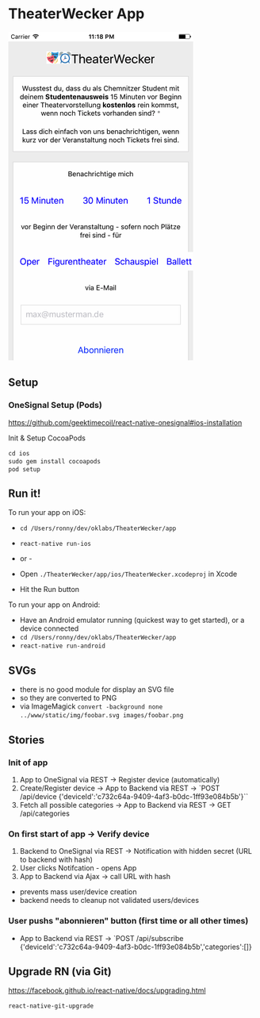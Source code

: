 # TheaterWecker App

![Screenshot iOS](screenshot-ios.png)
 
## Setup


### OneSignal Setup (Pods)

https://github.com/geektimecoil/react-native-onesignal#ios-installation

Init & Setup CocoaPods

```
cd ios
sudo gem install cocoapods
pod setup
```


## Run it!

To run your app on iOS:
- `cd /Users/ronny/dev/oklabs/TheaterWecker/app`
- `react-native run-ios`

- or -

- Open `./TheaterWecker/app/ios/TheaterWecker.xcodeproj` in Xcode
- Hit the Run button

To run your app on Android:

- Have an Android emulator running (quickest way to get started), or a device connected
- `cd /Users/ronny/dev/oklabs/TheaterWecker/app`
- `react-native run-android`

## SVGs

- there is no good module for display an SVG file
- so they are converted to PNG
- via ImageMagick `convert -background none ../www/static/img/foobar.svg images/foobar.png`


## Stories

### Init of app

1. App to OneSignal via REST -> Register device (automatically)
2. Create/Register device -> App to Backend via REST -> `POST /api/device {'deviceId':'c732c64a-9409-4af3-b0dc-1ff93e084b5b'}``
3. Fetch all possible categories -> App to Backend via REST -> GET /api/categories

### On first start of app -> Verify device

1. Backend to OneSignal via REST -> Notification with hidden secret (URL to backend with hash)
2. User clicks Notifcation - opens App
3. App to Backend via Ajax -> call URL with hash

- prevents mass user/device creation
- backend needs to cleanup not validated users/devices

### User pushs "abonnieren" button (first time or all other times)

- App to Backend via REST ->  `POST /api/subscribe {'deviceId':'c732c64a-9409-4af3-b0dc-1ff93e084b5b','categories':[]}


## Upgrade RN (via Git)

https://facebook.github.io/react-native/docs/upgrading.html

```
react-native-git-upgrade
```
